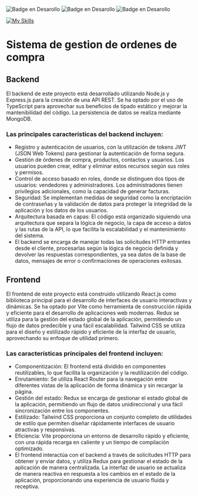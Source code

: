 ![Badge en Desarollo](https://img.shields.io/badge/STATUS-DEVELOPING-yellow)   ![Badge en Desarollo](https://img.shields.io/badge/NODEJS-blue) ![Badge en Desarollo](https://img.shields.io/badge/REACTJS-blue)

[![My Skills](https://skillicons.dev/icons?i=nodejs,ts,express,mongodb,vercel,react,redux,vite,tailwind,github,postman,vscode&perline=6)](https://skillicons.dev)
# Sistema de gestion de ordenes de compra

## Backend
El backend de este proyecto está desarrollado utilizando Node.js y Express.js para la creación de una API REST. Se ha optado por el uso de TypeScript para aprovechar sus beneficios de tipado estático y mejorar la mantenibilidad del código. La persistencia de datos se realiza mediante MongoDB.

### Las principales características del backend incluyen:
- Registro y autenticación de usuarios, con la utilización de tokens JWT (JSON Web Tokens) para gestionar la autenticación de forma segura.
- Gestión de órdenes de compra, productos, contactos y usuarios. Los usuarios pueden crear, editar y eliminar estos recursos según sus roles y permisos.
- Control de acceso basado en roles, donde se distinguen dos tipos de usuarios: vendedores y administradores. Los administradores tienen privilegios adicionales, como la capacidad de generar facturas.
- Seguridad: Se implementan medidas de seguridad como la encriptación de contraseñas y la validación de datos para proteger la integridad de la aplicación y los datos de los usuarios.
- Arquitectura basada en capas: El código está organizado siguiendo una arquitectura que separa la lógica de negocio, la capa de acceso a datos y las rutas de la API, lo que facilita la escalabilidad y el mantenimiento del sistema.
- El backend se encarga de manejar todas las solicitudes HTTP entrantes desde el cliente, procesarlas según la lógica de negocio definida y devolver las respuestas correspondientes, ya sea datos de la base de datos, mensajes de error o confirmaciones de operaciones exitosas.

## Frontend
El frontend de este proyecto está construido utilizando React.js como biblioteca principal para el desarrollo de interfaces de usuario interactivas y dinámicas. Se ha optado por Vite como herramienta de construcción rápida y eficiente para el desarrollo de aplicaciones web modernas. Redux se utiliza para la gestión del estado global de la aplicación, permitiendo un flujo de datos predecible y una fácil escalabilidad. Tailwind CSS se utiliza para el diseño y estilizado rápido y eficiente de la interfaz de usuario, aprovechando su enfoque de utilidad primero.

### Las características principales del frontend incluyen:
- Componentización: El frontend está dividido en componentes reutilizables, lo que facilita la organización y la reutilización del código.
- Enrutamiento: Se utiliza React Router para la navegación entre diferentes vistas de la aplicación de forma dinámica y sin recargar la página.
- Gestión del estado: Redux se encarga de gestionar el estado global de la aplicación, permitiendo un flujo de datos unidireccional y una fácil sincronización entre los componentes.
- Estilizado: Tailwind CSS proporciona un conjunto completo de utilidades de estilo que permiten diseñar rápidamente interfaces de usuario atractivas y responsivas.
- Eficiencia: Vite proporciona un entorno de desarrollo rápido y eficiente, con una rápida recarga en caliente y un tiempo de compilación optimizado.
- El frontend interactúa con el backend a través de solicitudes HTTP para obtener y enviar datos, y utiliza Redux para gestionar el estado de la aplicación de manera centralizada. La interfaz de usuario se actualiza de manera reactiva en respuesta a los cambios en el estado de la aplicación, proporcionando una experiencia de usuario fluida y receptiva.
